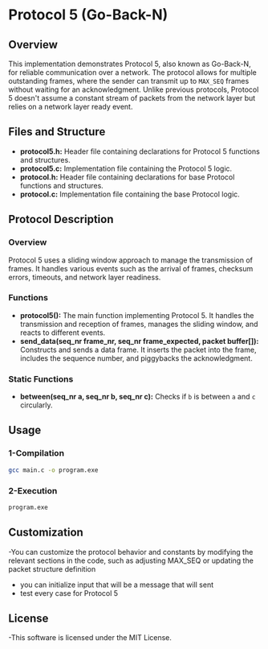 # Protocol 5 (Go-Back-N) 

## Overview

This implementation demonstrates Protocol 5, also known as Go-Back-N, for reliable communication over a network. The protocol allows for multiple outstanding frames, where the sender can transmit up to `MAX_SEQ` frames without waiting for an acknowledgment. Unlike previous protocols, Protocol 5 doesn't assume a constant stream of packets from the network layer but relies on a network layer ready event.

## Files and Structure

- **protocol5.h:** Header file containing declarations for Protocol 5 functions and structures.
- **protocol5.c:** Implementation file containing the Protocol 5 logic.
- **protocol.h:** Header file containing declarations for base Protocol functions and structures.
- **protocol.c:** Implementation file containing the base Protocol logic.
  
## Protocol Description

### Overview
Protocol 5 uses a sliding window approach to manage the transmission of frames. It handles various events such as the arrival of frames, checksum errors, timeouts, and network layer readiness.

### Functions
- **protocol5():** The main function implementing Protocol 5. It handles the transmission and reception of frames, manages the sliding window, and reacts to different events.
- **send_data(seq_nr frame_nr, seq_nr frame_expected, packet buffer[]):** Constructs and sends a data frame. It inserts the packet into the frame, includes the sequence number, and piggybacks the acknowledgment.

### Static Functions
- **between(seq_nr a, seq_nr b, seq_nr c):** Checks if `b` is between `a` and `c` circularly.

## Usage

### 1-Compilation
```bash
gcc main.c -o program.exe
```
### 2-Execution
```bash
program.exe
```
## Customization
-You can customize the protocol behavior and constants by modifying the relevant sections in the code, such as adjusting MAX_SEQ or updating the packet structure definition
- you can initialize input that will be a message that will sent
- test every case for Protocol 5
## License
-This software is licensed under the MIT License.
